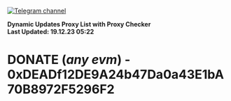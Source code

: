 [![Telegram channel](https://img.shields.io/endpoint?url=https://runkit.io/damiankrawczyk/telegram-badge/branches/master?url=https://t.me/n4z4v0d)](https://t.me/n4z4v0d) 

**Dynamic Updates Proxy List with Proxy Checker**  
**Last Updated: 19.12.23 05:22**

# DONATE (_any evm_) - 0xDEADf12DE9A24b47Da0a43E1bA70B8972F5296F2
